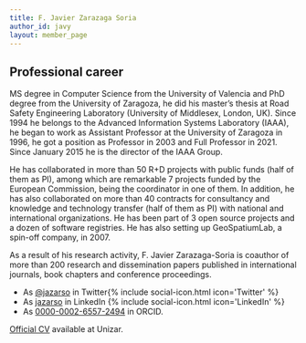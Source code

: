 ```yaml
---
title: F. Javier Zarazaga Soria
author_id: javy
layout: member_page
---
```


## Professional career

MS degree in Computer Science from the University of Valencia and PhD degree from the University of Zaragoza, he did his master’s thesis at Road Safety Engineering Laboratory (University of Middlesex, London, UK). Since 1994 he belongs to the Advanced Information Systems Laboratory (IAAA), he began to work as Assistant Professor at the University of Zaragoza in 1996, he got a position as Professor in 2003 and Full Professor in 2021. Since January 2015 he is the director of the IAAA Group.

He has collaborated in more than 50 R+D projects with public funds (half of them as PI), among which are remarkable 7 projects funded by the European Commission, being the coordinator in one of them. In addition, he has also collaborated on more than 40 contracts for consultancy and knowledge and technology transfer (half of them as PI) with national and international organizations. He has been part of 3 open source projects and a dozen of software registries. He has also setting up GeoSpatiumLab, a spin-off company, in 2007.

As a result of his research activity, F. Javier Zarazaga-Soria is coauthor of more than 200 research and dissemination papers published in international journals, book chapters and conference proceedings.

- As [@jazarso](https://twitter.com/jazarso) in Twitter{% include social-icon.html icon='Twitter' %}
- As [jazarso](https://www.linkedin.com/in/jazarso/) in LinkedIn {% include social-icon.html icon='LinkedIn' %}
- As [0000-0002-6557-2494](https://orcid.org/0000-0002-6557-2494) in ORCID.

[Official CV](https://janovas.unizar.es/sideral/CV/francisco-javier-zarazaga-soria) available at Unizar.

